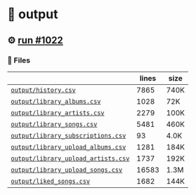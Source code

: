 # 📝  output 

## ⚙️ [run #1022](https://github.com/jwenerd/ytm-dl/actions/runs/8793409707)

### 📁 Files

|                                                                         |lines|size|
|-------------------------------------------------------------------------|-----|----|
|[`output/history.csv` ](output/history.csv)                              |7865 |740K|
|[`output/library_albums.csv` ](output/library_albums.csv)                |1028 |72K |
|[`output/library_artists.csv` ](output/library_artists.csv)              |2279 |100K|
|[`output/library_songs.csv` ](output/library_songs.csv)                  |5481 |460K|
|[`output/library_subscriptions.csv` ](output/library_subscriptions.csv)  |93   |4.0K|
|[`output/library_upload_albums.csv` ](output/library_upload_albums.csv)  |1281 |184K|
|[`output/library_upload_artists.csv` ](output/library_upload_artists.csv)|1737 |192K|
|[`output/library_upload_songs.csv` ](output/library_upload_songs.csv)    |16583|1.3M|
|[`output/liked_songs.csv` ](output/liked_songs.csv)                      |1682 |144K|